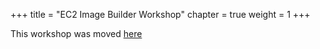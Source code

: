 +++
title = "EC2 Image Builder Workshop"
chapter = true
weight = 1
+++

This workshop was moved [here](https://catalog.us-east-1.prod.workshops.aws/workshops/d6c7ecdc-c75f-4ad1-910f-fdd994cc4aed/en-US/100-ec2-ib)